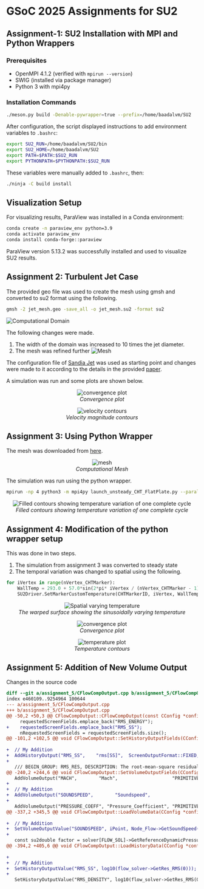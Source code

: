 # GSoC 2025 Assignments for SU2

## Assignment-1: SU2 Installation with MPI and Python Wrappers

### Prerequisites
- OpenMPI 4.1.2 (verified with `mpirun --version`)
- SWIG (installed via package manager)
- Python 3 with mpi4py

### Installation Commands
```bash
./meson.py build -Denable-pywrapper=true --prefix=/home/baadalvm/SU2
```

After configuration, the script displayed instructions to add environment variables to `.bashrc`:
```bash
export SU2_RUN=/home/baadalvm/SU2/bin
export SU2_HOME=/home/baadalvm/SU2
export PATH=$PATH:$SU2_RUN
export PYTHONPATH=$PYTHONPATH:$SU2_RUN
```

These variables were manually added to `.bashrc`, then:
```bash
./ninja -C build install
```

## Visualization Setup
For visualizing results, ParaView was installed in a Conda environment:
```bash
conda create -n paraview_env python=3.9
conda activate paraview_env
conda install conda-forge::paraview
```
ParaView version 5.13.2 was successfully installed and used to visualize SU2 results.

## Assignment 2: Turbulent Jet Case
The provided geo file was used to create the mesh using gmsh and converted to su2 format using the following.
```bash
gmsh -2 jet_mesh.geo -save_all -o jet_mesh.su2 -format su2
```
![Computational Domain](assignment_2/c_domain.jpg)

The following changes were made.
1. The width of the domain was increased to 10 times the jet diameter.
2. The mesh was refined further
![Mesh](assignment_2/gsoc_2_mesh.png)

The configuration file of [Sandia Jet](https://github.com/su2code/VandV/tree/master/rans/SANDIA_jet) was used as starting point and changes were made to it according to the details in the provided [paper](https://www.researchgate.net/publication/254224677_Investigation_of_the_Mixing_Process_in_an_Axisymmetric_Turbulent_Jet_Using_PIV_and_LIF).

A simulation was run and some plots are shown below.

<p align="center">
  <img src="assignment_2/rms_residuals.png" alt="convergence plot">
  <br>
  <em>Convergence plot</em>
</p>

<p align="center">
  <img src="assignment_2/gsoc_2_velocity.png" alt="velocity contours">
  <br>
  <em>Velocity magnitude contours</em>
</p>

## Assignment 3: Using Python Wrapper
The mesh was downloaded from [here](https://github.com/su2code/TestCases/blob/master/py_wrapper/flatPlate_unsteady_CHT/2D_FlatPlate_Rounded.su2).

<p align="center">
  <img src="assignment_3/gsoc_3_temp.png" alt="mesh">
  <br>
  <em>Computational Mesh</em>
</p>

The simulation was run using the python wrapper.
```bash
mpirun -np 4 python3 -m mpi4py launch_unsteady_CHT_FlatPlate.py --parallel -f unsteady_CHT_FlatPlate_Conf.cfg
```
<p align="center">
  <img src="assignment_3/gsoc_3_temp.webp" alt="Filled contours showing temperature variation of one complete cycle">
  <br>
  <em>Filled contours showing temperature variation of one complete cycle</em>
</p>


## Assignment 4: Modification of the python wrapper setup

This was done in two steps.
1. The simulation from assignment 3 was converted to steady state
2. The temporal variation was changed to spatial using the following.
```python
for iVertex in range(nVertex_CHTMarker):
    WallTemp = 293.0 + 57.0*sin(2*pi* iVertex / (nVertex_CHTMarker - 1))
    SU2Driver.SetMarkerCustomTemperature(CHTMarkerID, iVertex, WallTemp)
```

<p align="center">
  <img src="assignment_4/gsoc_4_temp.png" alt="Spatial varying temperature">
  <br>
  <em>The warped surface showing the sinusoidally varying temperature</em>
</p>

<p align="center">
  <img src="assignment_4/rms_residuals.png" alt="convergence plot">
  <br>
  <em>Convergence plot</em>
</p>

<p align="center">
  <img src="assignment_4/gsoc_4_temp_c.png" alt="temperature plot">
  <br>
  <em>Temperature contours</em>
</p>

## Assignment 5: Addition of New Volume Output
Changes in the source code
```diff
diff --git a/assignment_5/CFlowCompOutput.cpp b/assignment_5/CFlowCompOutput.cpp
index e460109..9254964 100644
--- a/assignment_5/CFlowCompOutput.cpp
+++ b/assignment_5/CFlowCompOutput.cpp
@@ -50,2 +50,3 @@ CFlowCompOutput::CFlowCompOutput(const CConfig *config, unsigned short nDim) : C
     requestedScreenFields.emplace_back("RMS_ENERGY");
+    requestedScreenFields.emplace_back("RMS_SS");
     nRequestedScreenFields = requestedScreenFields.size();
@@ -101,2 +102,5 @@ void CFlowCompOutput::SetHistoryOutputFields(CConfig *config){
 
+  // My Addition
+  AddHistoryOutput("RMS_SS",    "rms[SS]",  ScreenOutputFormat::FIXED, "RMS_SS", "Root-mean square of sound speed.", HistoryFieldType::RESIDUAL);
+  
   /// BEGIN_GROUP: RMS_RES, DESCRIPTION: The root-mean-square residuals of the SOLUTION variables.
@@ -240,2 +244,6 @@ void CFlowCompOutput::SetVolumeOutputFields(CConfig *config){
   AddVolumeOutput("MACH",        "Mach",                    "PRIMITIVE", "Mach number");
+  
+  // My Addition
+  AddVolumeOutput("SOUNDSPEED",        "Soundspeed",                    "PRIMITIVE", "local speed of sound");
+  
   AddVolumeOutput("PRESSURE_COEFF", "Pressure_Coefficient", "PRIMITIVE", "Pressure coefficient");
@@ -337,2 +345,5 @@ void CFlowCompOutput::LoadVolumeData(CConfig *config, CGeometry *geometry, CSolv
   
+  // My Addition
+  SetVolumeOutputValue("SOUNDSPEED", iPoint, Node_Flow->GetSoundSpeed(iPoint));
+
   const su2double factor = solver[FLOW_SOL]->GetReferenceDynamicPressure();
@@ -394,2 +405,6 @@ void CFlowCompOutput::LoadHistoryData(CConfig *config, CGeometry *geometry, CSol
 
+
+  // My Addition
+  SetHistoryOutputValue("RMS_SS", log10(flow_solver->GetRes_RMS(0)));
+
   SetHistoryOutputValue("RMS_DENSITY", log10(flow_solver->GetRes_RMS(0)));
```
